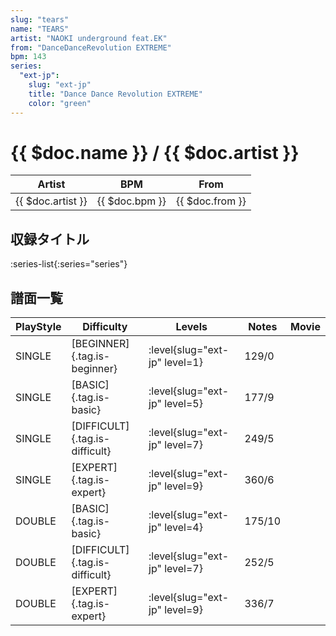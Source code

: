 ```yaml
---
slug: "tears"
name: "TEARS"
artist: "NAOKI underground feat.EK"
from: "DanceDanceRevolution EXTREME"
bpm: 143
series:
  "ext-jp":
    slug: "ext-jp"
    title: "Dance Dance Revolution EXTREME"
    color: "green"
---
```


# {{ $doc.name }} / {{ $doc.artist }}

|Artist|BPM|From|
|------|---|----|
|{{ $doc.artist }}|{{ $doc.bpm }}|{{ $doc.from }}|

## 収録タイトル

:series-list{:series="series"}

## 譜面一覧

|PlayStyle|Difficulty|Levels|Notes|Movie|
|---------|----------|------|-----|-----|
|SINGLE|[BEGINNER]{.tag.is-beginner}|:level{slug="ext-jp" level=1}|129/0||
|SINGLE|[BASIC]{.tag.is-basic}|:level{slug="ext-jp" level=5}|177/9||
|SINGLE|[DIFFICULT]{.tag.is-difficult}|:level{slug="ext-jp" level=7}|249/5||
|SINGLE|[EXPERT]{.tag.is-expert}|:level{slug="ext-jp" level=9}|360/6||
|DOUBLE|[BASIC]{.tag.is-basic}|:level{slug="ext-jp" level=4}|175/10||
|DOUBLE|[DIFFICULT]{.tag.is-difficult}|:level{slug="ext-jp" level=7}|252/5||
|DOUBLE|[EXPERT]{.tag.is-expert}|:level{slug="ext-jp" level=9}|336/7||
